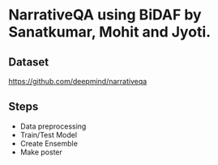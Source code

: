 # NarrativeQA using BiDAF by Sanatkumar, Mohit and Jyoti.

## Dataset
https://github.com/deepmind/narrativeqa

## Steps
  - Data preprocessing
  - Train/Test Model
  - Create Ensemble
  - Make poster
